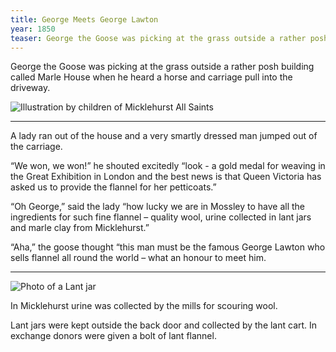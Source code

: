 ```yaml
---
title: George Meets George Lawton
year: 1850
teaser: George the Goose was picking at the grass outside a rather posh building called Marle House when he heard a horse and carriage pull into the driveway.
---
```


George the Goose was picking at the grass outside a rather posh building called Marle House when he heard a horse and carriage pull into the driveway.

![Illustration by children of Micklehurst All Saints](https://placedog.net/200/200)

---

A lady ran out of the house and a very smartly dressed man jumped out of the carriage.

“We won, we won!” he shouted excitedly “look - a gold medal for weaving in the Great Exhibition in London and the best news is that Queen Victoria has asked us to provide the flannel for her petticoats.”

“Oh George,” said the lady “how lucky we are in Mossley to have all the ingredients for such fine flannel – quality wool, urine collected in lant jars and marle clay from Micklehurst.”

“Aha,” the goose thought “this man must be the famous George Lawton who sells flannel all round the world – what an honour to meet him.

---

![Photo of a Lant jar](https://placedog.net/200/200)

In Micklehurst urine was collected by the mills for scouring wool.

Lant jars were kept outside the back door and collected by the lant cart. In exchange donors were given a bolt of lant flannel.
